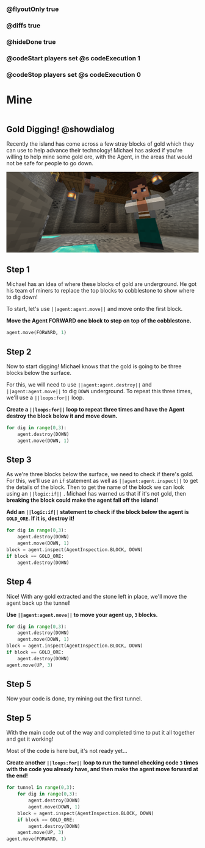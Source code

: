 ### @flyoutOnly true
### @diffs true
### @hideDone true
### @codeStart players set @s codeExecution 1
### @codeStop players set @s codeExecution 0

# Mine

```template
```

## Gold Digging! @showdialog

Recently the island has come across a few stray blocks of gold which they can use to help advance their technology! Michael has asked if you're willing to help mine some gold ore, with the Agent, in the areas that would not be safe for people to go down.

![Picture of Mine expert and mine](cover.png)

## Step 1

Michael has an idea of where these blocks of gold are underground. He got his team of miners to replace the top blocks to cobblestone to show where to dig down!

To start, let's use ``||agent:agent.move||`` and move onto the first block.

**Move the Agent FORWARD one block to step on top of the cobblestone.**

```python
agent.move(FORWARD, 1)
```

## Step 2

Now to start digging! Michael knows that the gold is going to be three blocks below the surface.

For this, we will need to use ``||agent:agent.destroy||`` and ``||agent:agent.move||`` to dig `DOWN` underground. To repeat this three times, we'll use a ``||loops:for||`` loop.

**Create a ``||loops:for||`` loop to repeat three times and have the Agent destroy the block below it and move down.**

```python
for dig in range(0,3):
    agent.destroy(DOWN)
    agent.move(DOWN, 1)
```

## Step 3

As we're three blocks below the surface, we need to check if there's gold. For this, we'll use an `if` statement as well as ``||agent:agent.inspect||`` to get the details of the block. Then to get the name of the block we can look using an ``||logic:if||`` . Michael has warned us that if it's not gold, then **breaking the block could make the agent fall off the island!**

**Add an ``||logic:if||`` statement to check if the block below the agent is `GOLD_ORE`. If it is, destroy it!**

```python
for dig in range(0,3):
    agent.destroy(DOWN)
    agent.move(DOWN, 1)
block = agent.inspect(AgentInspection.BLOCK, DOWN)
if block == GOLD_ORE:
    agent.destroy(DOWN)
```

## Step 4

Nice! With any gold extracted and the stone left in place, we'll move the agent back up the tunnel!

**Use ``||agent:agent.move||`` to move your agent up, `3` blocks.**
```python
for dig in range(0,3):
    agent.destroy(DOWN)
    agent.move(DOWN, 1)
block = agent.inspect(AgentInspection.BLOCK, DOWN)
if block == GOLD_ORE:
    agent.destroy(DOWN)
agent.move(UP, 3)
```

## Step 5

Now your code is done, try mining out the first tunnel.

## Step 5

With the main code out of the way and completed time to put it all together and get it working!

Most of the code is here but, it's not ready yet...

**Create another ``||loops:for||`` loop to run the tunnel checking code `3` times with the code you already have, and then make the agent move forward at the end!**

```python
for tunnel in range(0,3):
    for dig in range(0,3):
        agent.destroy(DOWN)
        agent.move(DOWN, 1)
    block = agent.inspect(AgentInspection.BLOCK, DOWN)
    if block == GOLD_ORE:
        agent.destroy(DOWN)
    agent.move(UP, 3)
agent.move(FORWARD, 1)
```